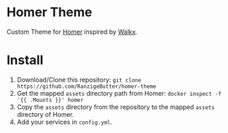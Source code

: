 # Homer Theme

Custom Theme for [Homer](https://github.com/bastienwirtz/homer) inspired by [Walkx](https://github.com/walkxhub/homer-theme).

# Install

1. Download/Clone this repository: `git clone https://github.com/RanzigeButter/homer-theme`
2. Get the mapped `assets` directory path from Homer: `docker inspect -f '{{ .Mounts }}' homer`
3. Copy the `assets` directory from the repository to the mapped `assets` directory of Homer.
4. Add your services in `config.yml`.
